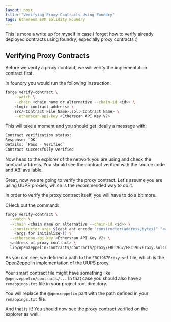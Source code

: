 ```yaml
---
layout: post
title: "Verifying Proxy Contracts Using Foundry"
tags: Ethereum EVM Solidity Foundry
---
```


This is more a write up for myself in case I forget how to verify already deployed
contracts using foundry, especially proxy contracts :) 

## Verifying Proxy Contracts

Before we verify a proxy contract, we will verify the implementation contract first.

In foundry you would run the following instruction:

```bash
forge verify-contract \
    --watch \
    --chain <chain name or alternative --chain-id <id>> \
    <logic contract address> \
    src/<Contract File Name>.sol:<Contract Name> \
    --etherscan-api-key <Etherscan API Key V2>
```

This will take a moment and you should get ideally a message with:

```bash
Contract verification status:
Response: `OK`
Details: `Pass - Verified`
Contract successfully verified
```

Now head to the explorer of the network you are using and check the contract address. You should see the
contract verified with the source code and ABI available.

Great, now we are going to verify the proxy contract.
Let's assume you are using UUPS proxies, which is the recommended way to do it.

In order to verify the proxy contract itself, you will have to do a bit more.

CHeck out the command:

```bash
forge verify-contract \
  --watch \
  --chain <chain name or alternative --chain-id <id>> \
  --constructor-args $(cast abi-encode "constructor(address,bytes)" "<address of logic contract>" $(cast calldata "initialize(<arg types you defined>)" \
    <args for initialize>)) \
  --etherscan-api-key <Etherscan API Key V2> \
  <address of proxy contract> \
  lib/openzeppelin-contracts/contracts/proxy/ERC1967/ERC1967Proxy.sol:ERC1967Proxy
```

As you can see, we defined a path to the `ERC1967Proxy.sol` file, which is the OpenZeppelin implementation of the UUPS proxy.

Your smart contract file might have something like `@openzeppelin/contracts/...`
In that case you should also have a `remappings.txt` file in your project root directory.

You will replace the `@openzeppelin` part with the path defined in your `remappings.txt` file.

And that is it! You should now see the proxy contract verified on the explorer as well.